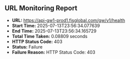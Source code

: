 ## URL Monitoring Report

- **URL:** https://api-gw1-prod1.fisglobal.com/gw/v1/health
- **Start Time:** 2025-07-13T23:56:34.077639
- **End Time:** 2025-07-13T23:56:34.165729
- **Total Time Taken:** 0.08809 seconds
- **HTTP Status Code:** 403
- **Status:** Failure
- **Failure Reason:** HTTP Status Code: 403
